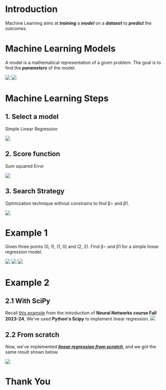 # Introduction
Machine Learning aims at _**training**_ a _**model**_ on a _**dataset**_ to _**predict**_ the outcomes.
# Machine Learning Models
A model is a mathematical representation of a given problem.
The goal is to find the **_parameters_** of the model. 

![](figures/img_2.png)
![](figures/img_1.png)

# Machine Learning Steps
## 1. Select a model
Simple Linear Regression  

![](figures/img.png)
## 2. Score function
Sum squared Error  

![](figures/img_3.png)

## 3. Search Strategy 
Optimization technique without constrains to find β∘  and  β1.  

![](figures/img_4.png)

# Example 1
Given three points (0, 1), (1, 0) and (2, 2). Find β∘  and  β1 for a simple linear regression model.  

![](figures/img_5.png)
![](figures/img_8.png)
![](figures/img_7.png)

# Example 2
## 2.1 With SciPy
Recall [this example](https://github.com/qassasahmed/neural-networks-labs/blob/master/lab-1/linear-regression.py) from the introduction of **Neural Networks course Fall 2023-24**, We've used **Python's Scipy** to implement linear regression.
![](figures/img_6.png)
## 2.2 From scratch
Now, we've implemented [***linear regression from scratch***](https://github.com/qassasahmed/machine-learning/tree/main/lab-one/model.py), and we got the same result shown below.

![](figures/img_9.png)

# Thank You




